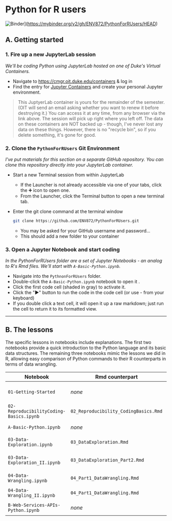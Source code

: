 # Python for R users

![Binder](https://mybinder.org/badge_logo.svg)](https://mybinder.org/v2/gh/ENV872/PythonForRUsers/HEAD)

## A. Getting started

### 1. Fire up a new JupyterLab session 

*We'll be coding Python using JupyterLab hosted on one of Duke's Virtual Containers.*

* Navigate to https://cmgr.oit.duke.edu/containers & log in
* Find the entry for [Jupyter Containers](https://cmgr.oit.duke.edu/containers/Jupyter) and create your personal Jupyter environment.

> This JuptyerLab container is yours for the remainder of the semester. (OIT will send an email asking whether you want to renew it before destroying it.) You can access it at any time, from any browser via the link above. The session will pick up right where you left off. The data on these containers are NOT backed up - though, I've never lost any data on these things. However, there is no "recycle bin", so if you delete something, it's gone for good.



### 2. Clone the `PythonForRUsers` Git Environment

*I've put materials for this section on a separate GitHub repository. You can clone this repository directly into your JupyterLab container.* 

* Start a new Terminal session from within JupyterLab

  * If the Launcher is not already accessible via one of your tabs, click the :heavy_plus_sign: icon to open one. 
  * From the Launcher, click the Terminal button to open a new terminal tab.

* Enter the git clone command at the terminal window

  ```bash
  git clone https://github.com/ENV872/PythonForRUsers.git
  ```

  * You may be asked for your GitHub username and password...
  * This should add a new folder to your container



### 3. Open a Jupyter Notebook and start coding

*In the PythonForRUsers folder are a set of Jupyter Notebooks - an analog to R's Rmd files. We'll start with `A-Basic-Python.ipynb`.*

* Navigate into the `PythnonForRUsers` folder.
* Double-click the `A-Basic-Python.ipynb` notebook to open it . 
* Click the first code cell (shaded in gray) to activate it.
* Click the "►" button to run the code in the code cell (or use <ctrl>-<enter> from your keyboard)
* If you double click a text cell, it will open it up a raw markdown; just run the cell to return it to its formatted view.

---



## B. The lessons

The specific lessons in notebooks include explanations. The first two notebooks provide a quick introduction to the Python language and its basic data structures. The remaining three notebooks mimic the lessons we did in R, allowing easy comparison of Python commands to their R counterparts in terms of data wrangling.  

| Notebook                                | Rmd counterpart                       | Topics                      |
| --------------------------------------- | ------------------------------------- | --------------------------- |
| `01-Getting-Started`                    | *none*                                | Quick tour of JupyterLab    |
| `02-ReproducibilityCoding-Basics.ipynb` | `02_Reproducibility_CodingBasics.Rmd` | Basics of Python...         |
| `A-Basic-Python.ipynb`                  | *none*                                | Basics of Python...         |
| `03-Data-Exploration.ipynb`             | `03_DataExploration.Rmd`              | Data Exploration            |
| `03-Data-Exploration_II.ipynb`          | `03_DataExploration_Part2.Rmd`        | Exploration & Visualization |
| `04-Data-Wrangling.ipynb`               | `04_Part1_DataWrangling.Rmd`          | Data Wrangling              |
| `04-Data-Wrangling_II.ipynb`            | `04_Part1_DataWrangling.Rmd`          | More Data Wrangling         |
| `B-Web-Services-APIs-Python.ipynb`      | *none*                                | Scraping data               |

 
